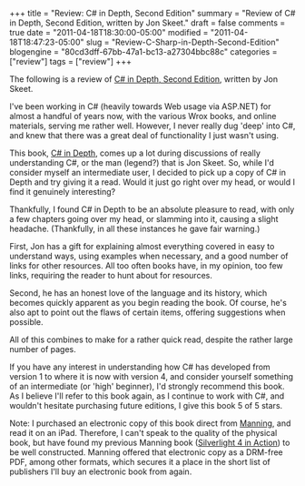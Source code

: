 +++
title = "Review: C# in Depth, Second Edition"
summary = "Review of C# in Depth, Second Edition, written by Jon Skeet."
draft = false
comments = true
date = "2011-04-18T18:30:00-05:00"
modified = "2011-04-18T18:47:23-05:00"
slug = "Review-C-Sharp-in-Depth-Second-Edition"
blogengine = "80cd3dff-67bb-47a1-bc13-a27304bbc88c"
categories = ["review"]
tags = ["review"]
+++

<div class="note">
<p>The following is a review of <a rel="external" href="http://www.amazon.com/gp/product/1935182471?tag=strivinglifen-20">C# in Depth, Second Edition</a>, written by Jon Skeet.</p>
</div>
<p>I've been working in C# (heavily towards Web usage via ASP.NET) for almost a handful of years now, with the various Wrox books, and online materials, serving me rather well. However, I never really dug 'deep' into C#, and knew that there was a great deal of functionality I just wasn't using.</p>
<p>This book, <a rel="external" href="http://www.amazon.com/gp/product/1935182471?tag=strivinglifen-20">C# in Depth</a>, comes up a lot during discussions of really understanding C#, or the man (legend?) that is Jon Skeet. So, while I'd consider myself an intermediate user, I decided to pick up a copy of C# in Depth and try giving it a read. Would it just go right over my head, or would I find it genuinely interesting?</p>
<p>Thankfully, I found C# in Depth to be an absolute pleasure to read, with only a few chapters going over my head, or slamming into it, causing a slight headache. (Thankfully, in all these instances he gave fair warning.)</p>
<p>First, Jon has a gift for explaining almost everything covered in easy to understand ways, using examples when necessary, and a good number of links for other resources. All too often books have, in my opinion, too few links, requiring the reader to hunt about for resources.</p>
<p>Second, he has an honest love of the language and its history, which becomes quickly apparent as you begin reading the book. Of course, he's also apt to point out the flaws of certain items, offering suggestions when possible.</p>
<p>All of this combines to make for a rather quick read, despite the rather large number of pages.</p>
<p>If you have any interest in understanding how C# has developed from version 1 to where it is now with version 4, and consider yourself something of an intermediate (or 'high' beginner), I'd strongly recommend this book. As I believe I'll refer to this book again, as I continue to work with C#, and wouldn't hesitate purchasing future editions, I give this book 5 of 5 stars.</p>
<p>Note: I purchased an electronic copy of this book direct from <a rel="external" href="http://manning.com/skeet2/">Manning</a>, and read it on an iPad. Therefore, I can't speak to the quality of the physical book, but have found my previous Manning book (<a rel="external" href="http://www.amazon.com/gp/product/1935182374?tag=strivinglifen-20">Silverlight 4 in Action</a>) to be well constructed. Manning offered that electronic copy as a DRM-free PDF, among other formats, which secures it a place in the short list of publishers I'll buy an electronic book from again.</p>
